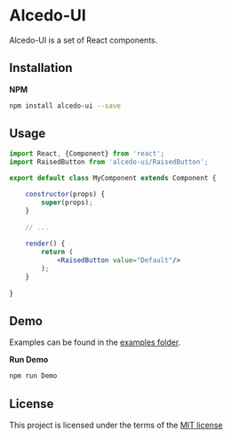 # Alcedo-UI

Alcedo-UI is a set of React components.

## Installation

**NPM**

```bash
npm install alcedo-ui --save
```

## Usage

```jsx
import React, {Component} from 'react';
import RaisedButton from 'alcedo-ui/RaisedButton';

export default class MyComponent extends Component {

    constructor(props) {
        super(props);
    }
    
    // ...
    
    render() {
        return (
            <RaisedButton value="Default"/>
        );
    }
    
}
```

## Demo

Examples can be found in the 
[examples folder](https://github.com/alcedo-ui/alcedo-ui/tree/master/examples).

**Run Demo**

```bash
npm run Demo
```

## License

This project is licensed under the terms of the
[MIT license](https://github.com/alcedo-ui/alcedo-ui/blob/dev/LICENSE)

